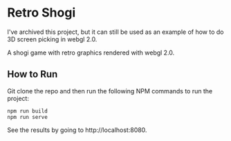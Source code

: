 # Retro Shogi

I've archived this project, but it can still be used as an example of how to do 3D screen picking in webgl 2.0.

A shogi game with retro graphics rendered with webgl 2.0.

## How to Run
Git clone the repo and then run the following NPM commands to run the project:
```
npm run build
npm run serve
```
See the results by going to http://localhost:8080.
